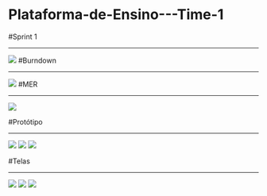 ﻿# Plataforma-de-Ensino---Time-1 <img src="">
#Sprint 1
<hr>
<img src="https://media.discordapp.net/attachments/811312529740922880/825923824817799188/unknown.png?width=882&height=498">
#Burndown
<hr>
<img src="https://media.discordapp.net/attachments/811312529740922880/825902920892416080/unknown.png?width=1025&height=357">
#MER
<hr>
<img src="https://media.discordapp.net/attachments/809534694173573136/822556865698332712/unknown.png?width=671&height=498">

#Protótipo
<hr>
<img src="https://media.discordapp.net/attachments/811312529740922880/825921025052377169/unknown.png?width=1025&height=475">
<img src="https://media.discordapp.net/attachments/811312529740922880/825921160587640892/unknown.png?width=1025&height=474">
<img src="https://media.discordapp.net/attachments/811312529740922880/825921354380738570/unknown.png?width=1025&height=391">

#Telas
<hr>
<img src="https://media.discordapp.net/attachments/811312529740922880/825920237622788166/unknown.png?width=1025&height=490">
<img src="https://media.discordapp.net/attachments/811312529740922880/825920427703795752/unknown.png?width=1025&height=493">
<img src="https://media.discordapp.net/attachments/811312529740922880/825920162922364928/unknown.png?width=1025&height=394">

